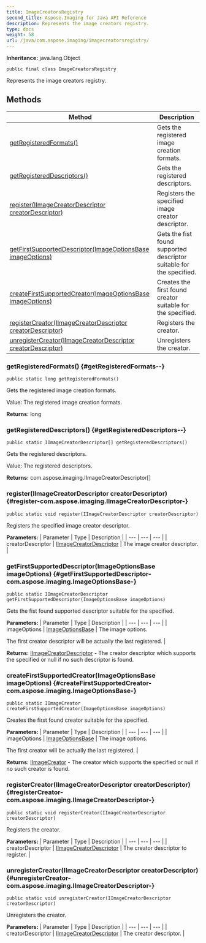 ```yaml
---
title: ImageCreatorsRegistry
second_title: Aspose.Imaging for Java API Reference
description: Represents the image creators registry.
type: docs
weight: 58
url: /java/com.aspose.imaging/imagecreatorsregistry/
---
```

**Inheritance:**
java.lang.Object
```
public final class ImageCreatorsRegistry
```

Represents the image creators registry.
## Methods

| Method | Description |
| --- | --- |
| [getRegisteredFormats()](#getRegisteredFormats--) | Gets the registered image creation formats. |
| [getRegisteredDescriptors()](#getRegisteredDescriptors--) | Gets the registered descriptors. |
| [register(IImageCreatorDescriptor creatorDescriptor)](#register-com.aspose.imaging.IImageCreatorDescriptor-) | Registers the specified image creator descriptor. |
| [getFirstSupportedDescriptor(ImageOptionsBase imageOptions)](#getFirstSupportedDescriptor-com.aspose.imaging.ImageOptionsBase-) | Gets the fist found supported descriptor suitable for the specified. |
| [createFirstSupportedCreator(ImageOptionsBase imageOptions)](#createFirstSupportedCreator-com.aspose.imaging.ImageOptionsBase-) | Creates the first found creator suitable for the specified. |
| [registerCreator(IImageCreatorDescriptor creatorDescriptor)](#registerCreator-com.aspose.imaging.IImageCreatorDescriptor-) | Registers the creator. |
| [unregisterCreator(IImageCreatorDescriptor creatorDescriptor)](#unregisterCreator-com.aspose.imaging.IImageCreatorDescriptor-) | Unregisters the creator. |
### getRegisteredFormats() {#getRegisteredFormats--}
```
public static long getRegisteredFormats()
```


Gets the registered image creation formats.

Value: The registered image creation formats.

**Returns:**
long
### getRegisteredDescriptors() {#getRegisteredDescriptors--}
```
public static IImageCreatorDescriptor[] getRegisteredDescriptors()
```


Gets the registered descriptors.

Value: The registered descriptors.

**Returns:**
com.aspose.imaging.IImageCreatorDescriptor[]
### register(IImageCreatorDescriptor creatorDescriptor) {#register-com.aspose.imaging.IImageCreatorDescriptor-}
```
public static void register(IImageCreatorDescriptor creatorDescriptor)
```


Registers the specified image creator descriptor.

**Parameters:**
| Parameter | Type | Description |
| --- | --- | --- |
| creatorDescriptor | [IImageCreatorDescriptor](../../com.aspose.imaging/iimagecreatordescriptor) | The image creator descriptor. |

### getFirstSupportedDescriptor(ImageOptionsBase imageOptions) {#getFirstSupportedDescriptor-com.aspose.imaging.ImageOptionsBase-}
```
public static IImageCreatorDescriptor getFirstSupportedDescriptor(ImageOptionsBase imageOptions)
```


Gets the fist found supported descriptor suitable for the specified.

**Parameters:**
| Parameter | Type | Description |
| --- | --- | --- |
| imageOptions | [ImageOptionsBase](../../com.aspose.imaging/imageoptionsbase) | The image options.

The first creator descriptor will be actually the last registered. |

**Returns:**
[IImageCreatorDescriptor](../../com.aspose.imaging/iimagecreatordescriptor) - The creator descriptor which supports the specified or null if no such descriptor is found.
### createFirstSupportedCreator(ImageOptionsBase imageOptions) {#createFirstSupportedCreator-com.aspose.imaging.ImageOptionsBase-}
```
public static IImageCreator createFirstSupportedCreator(ImageOptionsBase imageOptions)
```


Creates the first found creator suitable for the specified.

**Parameters:**
| Parameter | Type | Description |
| --- | --- | --- |
| imageOptions | [ImageOptionsBase](../../com.aspose.imaging/imageoptionsbase) | The image options.

The first creator will be actually the last registered. |

**Returns:**
[IImageCreator](../../com.aspose.imaging/iimagecreator) - The creator which supports the specified or null if no such creator is found.
### registerCreator(IImageCreatorDescriptor creatorDescriptor) {#registerCreator-com.aspose.imaging.IImageCreatorDescriptor-}
```
public static void registerCreator(IImageCreatorDescriptor creatorDescriptor)
```


Registers the creator.

**Parameters:**
| Parameter | Type | Description |
| --- | --- | --- |
| creatorDescriptor | [IImageCreatorDescriptor](../../com.aspose.imaging/iimagecreatordescriptor) | The creator descriptor to register. |

### unregisterCreator(IImageCreatorDescriptor creatorDescriptor) {#unregisterCreator-com.aspose.imaging.IImageCreatorDescriptor-}
```
public static void unregisterCreator(IImageCreatorDescriptor creatorDescriptor)
```


Unregisters the creator.

**Parameters:**
| Parameter | Type | Description |
| --- | --- | --- |
| creatorDescriptor | [IImageCreatorDescriptor](../../com.aspose.imaging/iimagecreatordescriptor) | The creator descriptor. |

